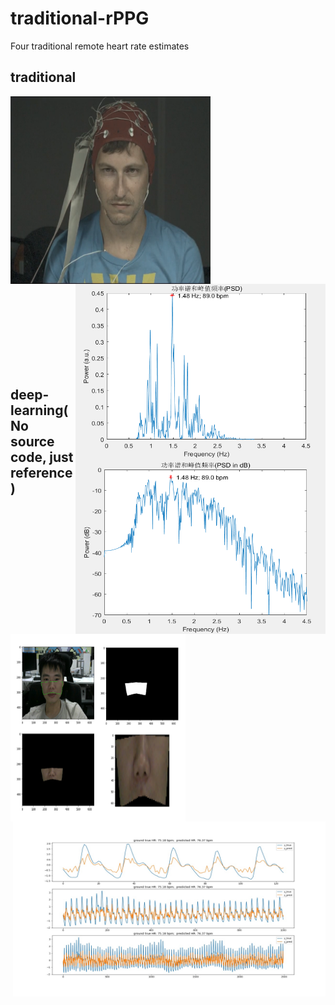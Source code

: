 # traditional-rPPG
Four traditional remote heart rate estimates

## traditional
<img src=".\pic\1111.png" width="320" height="300" alt="video" align ="left"><img src=".\pic\psd.png" width="400" height="280" alt="predict" align="right">
<br></br>
<img src=".\pic\psd_dB.png" width="400" height="280" alt="predict" align="right">
</br> 
<br></br> 
<br></br> 
<br></br> 
<br></br> 
<br></br><br></br><br></br><br></br>
<br></br>
<br></br>
<br></br>

## deep-learning(No source code, just reference)

<img src=".\pic\ROI.png" width="280" height="300" alt="video" align ="left">
<img src=".\pic\0003_3.jpg" width="500" height="280" alt="predict"  align="right">
